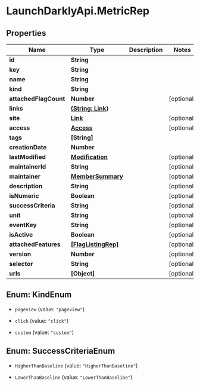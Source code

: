 # LaunchDarklyApi.MetricRep

## Properties

Name | Type | Description | Notes
------------ | ------------- | ------------- | -------------
**id** | **String** |  | 
**key** | **String** |  | 
**name** | **String** |  | 
**kind** | **String** |  | 
**attachedFlagCount** | **Number** |  | [optional] 
**links** | [**{String: Link}**](Link.md) |  | 
**site** | [**Link**](Link.md) |  | [optional] 
**access** | [**Access**](Access.md) |  | [optional] 
**tags** | **[String]** |  | 
**creationDate** | **Number** |  | 
**lastModified** | [**Modification**](Modification.md) |  | [optional] 
**maintainerId** | **String** |  | [optional] 
**maintainer** | [**MemberSummary**](MemberSummary.md) |  | [optional] 
**description** | **String** |  | [optional] 
**isNumeric** | **Boolean** |  | [optional] 
**successCriteria** | **String** |  | [optional] 
**unit** | **String** |  | [optional] 
**eventKey** | **String** |  | [optional] 
**isActive** | **Boolean** |  | [optional] 
**attachedFeatures** | [**[FlagListingRep]**](FlagListingRep.md) |  | [optional] 
**version** | **Number** |  | [optional] 
**selector** | **String** |  | [optional] 
**urls** | **[Object]** |  | [optional] 



## Enum: KindEnum


* `pageview` (value: `"pageview"`)

* `click` (value: `"click"`)

* `custom` (value: `"custom"`)





## Enum: SuccessCriteriaEnum


* `HigherThanBaseline` (value: `"HigherThanBaseline"`)

* `LowerThanBaseline` (value: `"LowerThanBaseline"`)





